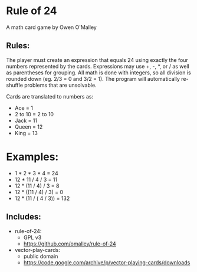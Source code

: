 # Rule of 24

A math card game by Owen O'Malley

## Rules:

The player must create an expression that equals 24 using exactly the
four numbers represented by the cards. Expressions may use +, -, *, or
/ as well as parentheses for grouping. All math is done with integers,
so all division is rounded down (eg. 2/3 = 0 and 3/2 = 1). The program
will automatically re-shuffle problems that are unsolvable.

Cards are translated to numbers as:
* Ace = 1
* 2 to 10 = 2 to 10
* Jack = 11
* Queen = 12
* King = 13

# Examples:

* 1 * 2 * 3 * 4 = 24
* 12 * 11 / 4 / 3 = 11
* 12 * (11 / 4) / 3 = 8
* 12 * ((11 / 4) / 3) = 0
* 12 * (11 / ( 4 / 3)) = 132

## Includes:

* rule-of-24:
  * GPL v3
  * <https://github.com/omalley/rule-of-24>
* vector-play-cards:
  * public domain
  * <https://code.google.com/archive/p/vector-playing-cards/downloads>

